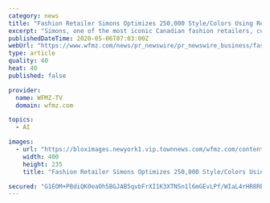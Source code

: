 ```yaml
---
category: news
title: "Fashion Retailer Simons Optimizes 250,000 Style/Colors Using Retalon's Artificial Intelligence"
excerpt: "Simons, one of the most iconic Canadian fashion retailers, continues to demonstrate leadership & innovation in retail merchandising by partnering with retail AI and"
publishedDateTime: 2020-05-06T07:03:00Z
webUrl: "https://www.wfmz.com/news/pr_newswire/pr_newswire_business/fashion-retailer-simons-optimizes-250-000-style-colors-using-retalons-artificial-intelligence/article_24d570ec-efac-5d7c-bc50-f513ee2360f7.html"
type: article
quality: 40
heat: 40
published: false

provider:
  name: WFMZ-TV
  domain: wfmz.com

topics:
  - AI

images:
  - url: "https://bloximages.newyork1.vip.townnews.com/wfmz.com/content/tncms/assets/v3/editorial/1/27/12786b06-6070-5e78-97be-dcbb2d060e66/5eb16712c14aa.image.jpg?resize=400%2C235"
    width: 400
    height: 235
    title: "Fashion Retailer Simons Optimizes 250,000 Style/Colors Using Retalon's Artificial Intelligence"

secured: "G1EOM+PBdiQK0eaOh5BGJAB5qvbFrXI1K3XTNSn1l6mGEvLPf/WIaL4rHR8REsdxr4G7yzQ0f+StJbZ5zbWl5vJuEzoru6sX1ayxT8HxAfCJpUW6+bxTU8UOyo3Noii3bNWBfYax9FpV63azdDpgbZblLng8ZchIb3RacbogOfrJcpzyrvnsBQbiUIwHOfmS4H5/CVV06AJUuLyoxQ6gvKSRQ3XT9L8x3VatqyBcRKfgQZD4BKRWEy9CHM5ChLPcmcFxYEXfFj69bIjmo3ugdpfS5sl1sAdsiv1My8F9GCTyIiAIv3G2rIzZsKvwEe29sj8H9zFem9Cx0re23B9Wg+W0ErlO5P6FfEAFt1mttTFwywQ7J3zjiw+jXn7aoGGmiTZaWUsa0LXfr7AennJ7VNfpt8P3XiDEpnnz6afnVB5vT0acQhWGrroAXKD+cFHL5oYNEaedzn/TGiaSifZHcUnAiND3Ef9NB18kWapCHRY=;Df3jCI0lbhs9Axehbwf7lw=="
---
```



